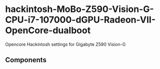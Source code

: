 # hackintosh-MoBo-Z590-Vision-G-CPU-i7-107000-dGPU-Radeon-VII-OpenCore-dualboot

Opencore Hackintosh settings for Gigabyte Z590 Vision-G

Components
-----------
